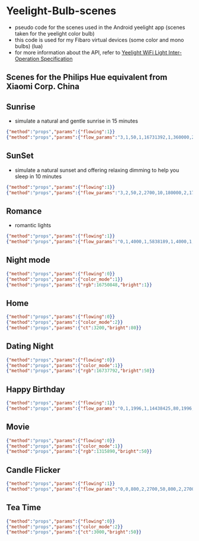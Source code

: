 # Yeelight-Bulb-scenes

- pseudo code for the scenes used in the Android yeelight app (scenes taken for the yeelight color bulb) 
- this code is used for my Fibaro virtual devices (some color and mono bulbs)  (lua)
- for more information about the API, refer to [Yeelight WiFi Light Inter-Operation Specification](https://www.yeelight.com/en_US/developer)


Scenes for the Philips Hue equivalent from Xiaomi Corp. China
-

Sunrise
-
- simulate a natural and gentle sunrise in 15 minutes

```json
{"method":"props","params":{"flowing":1}}
{"method":"props","params":{"flow_params":"3,1,50,1,16731392,1,360000,2,1700,10,540000,2,2700,100"}}
```

SunSet
-
- simulate a natural sunset and offering relaxing dimming to help you sleep in 10 minutes

```json
{"method":"props","params":{"flowing":1}}
{"method":"props","params":{"flow_params":"3,2,50,2,2700,10,180000,2,1700,5,420000,1,16731136,1"}}
```

Romance
-
- romantic lights

```json
{"method":"props","params":{"flowing":1}}
{"method":"props","params":{"flow_params":"0,1,4000,1,5838189,1,4000,1,6689834,1"}}
```

Night mode
-
```json
{"method":"props","params":{"flowing":0}}
{"method":"props","params":{"color_mode":1}}
{"method":"props","params":{"rgb":16750848,"bright":1}}
```

Home
-
```json
{"method":"props","params":{"flowing":0}}
{"method":"props","params":{"color_mode":2}}
{"method":"props","params":{"ct":3200,"bright":80}}
```

Dating Night
--
```json
{"method":"props","params":{"flowing":0}}
{"method":"props","params":{"color_mode":1}}
{"method":"props","params":{"rgb":16737792,"bright":50}}
```

Happy Birthday
-
```json
{"method":"props","params":{"flowing":1}}
{"method":"props","params":{"flow_params":"0,1,1996,1,14438425,80,1996,1,14448670,80,1996,1,11153940,80"}}
```

Movie
-
```json
{"method":"props","params":{"flowing":0}}
{"method":"props","params":{"color_mode":1}}
{"method":"props","params":{"rgb":1315890,"bright":50}}
```

Candle Flicker
-
```json
{"method":"props","params":{"flowing":1}}
{"method":"props","params":{"flow_params":"0,0,800,2,2700,50,800,2,2700,30,1200,2,2700,80,800,2,2700,60,1200,2,2700,90,2400,2,2700,50,1200,2,2700,80,800,2,2700,60,400,2,2700,70"}}
```

Tea Time
-
```json
{"method":"props","params":{"flowing":0}}
{"method":"props","params":{"color_mode":2}}
{"method":"props","params":{"ct":3000,"bright":50}}
```
